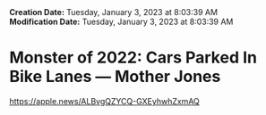 <div><b>Creation Date:</b> Tuesday, January 3, 2023 at 8:03:39 AM<br></div>
<div><b>Modification Date:</b> Tuesday, January 3, 2023 at 8:03:39 AM<br></div>
<div><h1>Monster of 2022: Cars Parked In Bike Lanes — Mother Jones</h1></div>
<div><a href=https://apple.news/ALBvgQZYCQ-GXEyhwhZxmAQ>https://apple.news/ALBvgQZYCQ-GXEyhwhZxmAQ</a><br></div>

